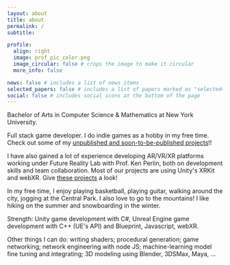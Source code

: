 ```yaml
---
layout: about
title: about
permalink: /
subtitle: 

profile:
  align: right
  image: prof_pic_color.png
  image_circular: false # crops the image to make it circular
  more_info: false

news: false # includes a list of news items
selected_papers: false # includes a list of papers marked as "selected={true}"
social: false # includes social icons at the bottom of the page
---
```


Bachelor of Arts in Computer Science & Mathematics at New York University.

Full stack game developer. I do indie games as a hobby in my free time. Check out some of my [unpublished and soon-to-be-published projects](https://yushenhu0326.github.io/projects/#Games)!!

I have also gained a lot of experience developing AR/VR/XR platforms working under Future Reality Lab with Prof. Ken Perlin, both on development skills and team collaboration. Most of our projects are using Unity's XRKit and webXR. Give [these projects](https://yushenhu0326.github.io/projects/#VR/AR/XR) a look!

In my free time, I enjoy playing basketball, playing guitar, walking around the city, jogging at the Central Park. I also love to go to the mountains! I like hiking on the summer and snowboarding in the winter.

Strength: Unity game development with C#, Unreal Engine game development with C++ (UE's API) and Blueprint, Javascript, webXR.

Other things I can do: writing shaders; procedural generation; game networking; network engineering with node JS; machine-learning model fine tuning and integrating; 3D modeling using Blender, 3DSMax, Maya, ...

